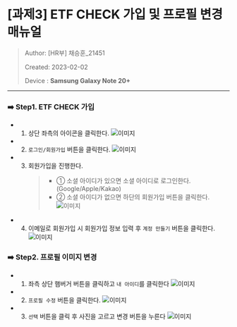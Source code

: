 # [과제3] ETF CHECK 가입 및 프로필 변경 매뉴얼

> Author: [HR부] 채승훈\_21451
>
> Created: 2023-02-02
>
> Device : **Samsung Galaxy Note 20+**

---

### ➡️ Step1. ETF CHECK 가입

- 1.  상단 좌측의 아이콘을 클릭한다.
      ![이미지](./과제3_채승훈_사진1.png)
- 2.  `로그인/회원가입` 버튼을 클릭한다.
      ![이미지](./과제3_채승훈_사진2.png)
- 3.  회원가입을 진행한다.
      > - ① 소셜 아이디가 있으면 소셜 아이디로 로그인한다. (Google/Apple/Kakao)
      > - ② 소셜 아이디가 없으면 하단의 회원가입 버튼을 클릭한다.
      >   ![이미지](./과제3_채승훈_사진3.png)
- 4.  이메일로 회원가입 시 회원가입 정보 입력 후 `계정 만들기` 버튼을 클릭한다.
      ![이미지](./과제3_채승훈_사진4.png)

### ➡️ Step2. 프로필 이미지 변경

- 1.  좌측 상단 햄버거 버튼을 클릭하고 `내 아이디`를 클릭한다
      ![이미지](./과제3_채승훈_사진5.png)
- 2.  `프로필 수정` 버튼을 클릭한다.
      ![이미지](./과제3_채승훈_사진6.png)
- 3.  `선택` 버튼을 클릭 후 사진을 고르고 변경 버튼을 누른다
      ![이미지](./과제3_채승훈_사진7.png)
